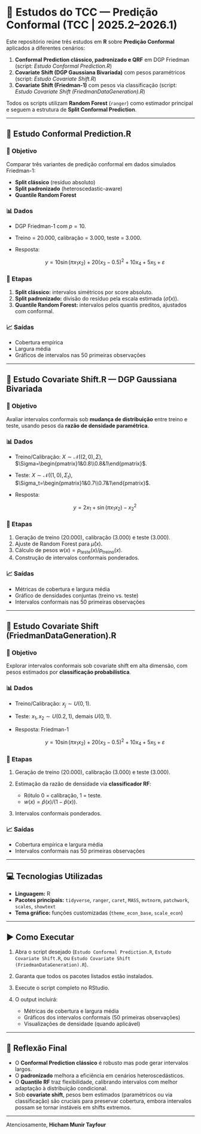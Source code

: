 # 📘 Estudos do TCC — Predição Conformal (TCC | 2025.2–2026.1)

Este repositório reúne três estudos em **R** sobre **Predição Conformal** aplicados a diferentes cenários:

1. **Conformal Prediction clássico, padronizado e QRF** em DGP Friedman (script: *Estudo Conformal Prediction.R*)
2. **Covariate Shift (DGP Gaussiana Bivariada)** com pesos paramétricos (script: *Estudo Covariate Shift.R*)
3. **Covariate Shift (Friedman-1)** com pesos via classificação (script: *Estudo Covariate Shift (FriedmanDataGeneration).R*)

Todos os scripts utilizam **Random Forest** (`ranger`) como estimador principal e seguem a estrutura de **Split Conformal Prediction**.

---

## 📄 Estudo Conformal Prediction.R

### 🎯 Objetivo

Comparar três variantes de predição conformal em dados simulados Friedman-1:

* **Split clássico** (resíduo absoluto)
* **Split padronizado** (heteroscedastic-aware)
* **Quantile Random Forest**

### 📊 Dados

* DGP Friedman-1 com $p=10$.
* Treino = 20.000, calibração = 3.000, teste = 3.000.
* Resposta:

  $$
  y = 10\sin(\pi x_1x_2) + 20(x_3-0.5)^2 + 10x_4 + 5x_5 + \varepsilon
  $$

### 🧪 Etapas

1. **Split clássico:** intervalos simétricos por score absoluto.
2. **Split padronizado:** divisão do resíduo pela escala estimada ($\hat\sigma(x)$).
3. **Quantile Random Forest:** intervalos pelos quantis preditos, ajustados com conformal.

### 📈 Saídas

* Cobertura empírica
* Largura média
* Gráficos de intervalos nas 50 primeiras observações

---

## 📄 Estudo Covariate Shift.R — DGP Gaussiana Bivariada

### 🎯 Objetivo

Avaliar intervalos conformais sob **mudança de distribuição** entre treino e teste, usando pesos da **razão de densidade paramétrica**.

### 📊 Dados

* Treino/Calibração: $X \sim \mathcal{N}((2,0),\Sigma)$, $\Sigma=\begin{pmatrix}1&0.8\\0.8&1\end{pmatrix}$.
* Teste: $X \sim \mathcal{N}((1,0),\Sigma_t)$, $\Sigma_t=\begin{pmatrix}1&0.7\\0.7&1\end{pmatrix}$.
* Resposta:

  $$
  y = 2x_1 + \sin(\pi x_1x_2) - x_2^2
  $$

### 🧪 Etapas

1. Geração de treino (20.000), calibração (3.000) e teste (3.000).
2. Ajuste de Random Forest para $\hat\mu(x)$.
3. Cálculo de pesos $w(x)=p_{\text{teste}}(x)/p_{\text{treino}}(x)$.
4. Construção de intervalos conformais ponderados.

### 📈 Saídas

* Métricas de cobertura e largura média
* Gráfico de densidades conjuntas (treino vs. teste)
* Intervalos conformais nas 50 primeiras observações

---

## 📄 Estudo Covariate Shift (FriedmanDataGeneration).R

### 🎯 Objetivo

Explorar intervalos conformais sob covariate shift em alta dimensão, com pesos estimados por **classificação probabilística**.

### 📊 Dados

* Treino/Calibração: $x_j \sim U(0,1)$.
* Teste: $x_1,x_2 \sim U(0.2,1)$, demais $U(0,1)$.
* Resposta: Friedman-1

  $$
  y = 10\sin(\pi x_1x_2)+20(x_3-0.5)^2+10x_4+5x_5+\varepsilon
  $$

### 🧪 Etapas

1. Geração de treino (20.000), calibração (3.000) e teste (3.000).
2. Estimação da razão de densidade via **classificador RF**:

   * Rótulo 0 = calibração, 1 = teste.
   * $w(x)=\hat p(x)/(1-\hat p(x))$.
3. Intervalos conformais ponderados.

### 📈 Saídas

* Cobertura empírica e largura média
* Intervalos conformais nas 50 primeiras observações

---

## 💻 Tecnologias Utilizadas

* **Linguagem:** R
* **Pacotes principais:**
  `tidyverse`, `ranger`, `caret`, `MASS`, `mvtnorm`, `patchwork`, `scales`, `showtext`
* **Tema gráfico:** funções customizadas (`theme_econ_base`, `scale_econ`)

---

## ▶️ Como Executar

1. Abra o script desejado (`Estudo Conformal Prediction.R`, `Estudo Covariate Shift.R`, ou `Estudo Covariate Shift (FriedmanDataGeneration).R`).
2. Garanta que todos os pacotes listados estão instalados.
3. Execute o script completo no RStudio.
4. O output incluirá:

   * Métricas de cobertura e largura média
   * Gráficos dos intervalos conformais (50 primeiras observações)
   * Visualizações de densidade (quando aplicável)

---

## 🧠 Reflexão Final

* O **Conformal Prediction clássico** é robusto mas pode gerar intervalos largos.
* O **padronizado** melhora a eficiência em cenários heteroscedásticos.
* O **Quantile RF** traz flexibilidade, calibrando intervalos com melhor adaptação à distribuição condicional.
* Sob **covariate shift**, pesos bem estimados (paramétricos ou via classificação) são cruciais para preservar cobertura, embora intervalos possam se tornar instáveis em shifts extremos.

---

Atenciosamente,
**Hicham Munir Tayfour**
